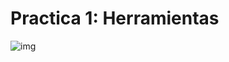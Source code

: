 # Practica 1: Herramientas

![img](https://github.com/McMayXIII/Servidores-Web-Altas-Prestaciones/blob/master/Pracctica%201/image/img1.png)
